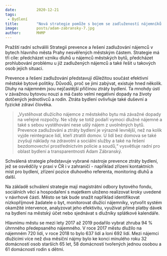 ```yaml
---
date:         2020-12-21
tags:         
 - Bydlení
title:        "Nová strategie pomůže s bojem se zadlužeností nájemníků městských bytů"
image: 	      posts/adam-zabransky-7.jpg
author:       MHMP
---
```

 
Pražští radní schválili Strategii prevence a řešení zadlužování nájemců v bytech hlavního města Prahy nesvěřených městským částem. Strategie má tři cíle: předcházet vzniku dluhů u nájemců městských bytů, předcházet prohlubování problému u již zadlužených nájemců a také řešit u takových osob jejich situaci.

Prevence a řešení zadlužování představují důležitou součást efektivní městské bytové politiky. Důvodů, proč se jimi zabývat, existuje hned několik. Dluhy na nájemném jsou nejčastější příčinou ztráty bydlení. Ta mnohdy ústí v závažnou bytovou nouzi a má často velmi negativní dopady na životy dotčených jednotlivců a rodin. Ztráta bydlení ovlivňuje také duševní a fyzické zdraví člověka.

> „Vystěhovat dlužícího nájemce z městského bytu má závažné dopady na veřejné rozpočty. Ne vždy se totiž podaří vymoci dlužné nájemné a také s sebou vystěhování nese ušlý nájem z uvolněných bytů. Prevence zadlužování a ztráty bydlení je výrazně levnější, než na kolik vyjde reintegrace lidí, kteří ztratili domov. U lidí bez domova se také zvyšují náklady na zdravotní a sociální služby a také na řešení bezdomovectví prostřednictvím policie a soudů,“ vysvětluje radní pro oblast bydlení a transparentnosti Adam Zábranský. 

Schválená strategie představuje vybrané nástroje prevence ztráty bydlení, jež se osvědčily v praxi v ČR i v zahraničí - například zřízení kontaktních míst pro bydlení, zřízení pozice dluhového referenta, monitoring dluhů a další. 

Na základě schválení strategie mají magistrátní odbory bytového fondu, sociálních věcí a hospodaření s majetkem uloženo realizovat kroky uvedené v návrhové části. Město se tak bude snažit například identifikovat nízkopříjmové žadatele o byt, monitorovat dlužící nájemníky, vytvořit systém okamžité intervence, analyzovat jeho efektivitu, využívat přímé platby dávek na bydlení na městský účet nebo sjednávat s dlužníky splátkové kalendáře. 

Hlavnímu městu se mezi lety 2017 až 2019 podařilo vybrat zhruba 94 % úhrnného předepsaného nájemného. V roce 2017 městu dlužilo na nájemném 720 lidí, v roce 2018 to bylo 637 lidí a loni 692 lidí. Mezi nájemci dlužícími více než dva měsíční nájmy bylo ke konci minulého roku 32 domácností osob starších 65 let, 58 domácností tvořených jednou osobou a 61 domácností rodin s dětmi. 
